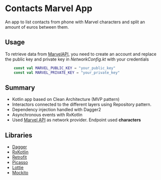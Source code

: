# Contacts Marvel App
An app to list contacts from phone with Marvel characters and split an amount of euros between them.

## Usage

To retrieve data from [MarvelAPI](https://developer.marvel.com/docs), you need to create an account and replace the public key and private key in *NetworkConfig.kt* with your credentials
```kotlin
    const val MARVEL_PUBLIC_KEY = "your_public_key"
    const val MARVEL_PRIVATE_KEY = "your_private_key"
```


## Summary

* Kotlin app based on Clean Architecture (MVP pattern)
* Interactors connected to the different layers using Repository pattern.
* Dependency injection handled with Dagger2
* Asynchronous events with RxKotlin
* Used [Marvel API](https://developer.marvel.com/docs) as network provider. Endpoint used **characters**


## Libraries

* [Dagger](https://google.github.io/dagger/)
* [RxKotlin](https://github.com/ReactiveX/RxKotlin)
* [Retrofit](https://square.github.io/retrofit/)
* [Picasso](https://square.github.io/picasso/)
* [Lottie](https://airbnb.design/lottie)
* [Mockito](https://github.com/nhaarman/mockito-kotlin/)
